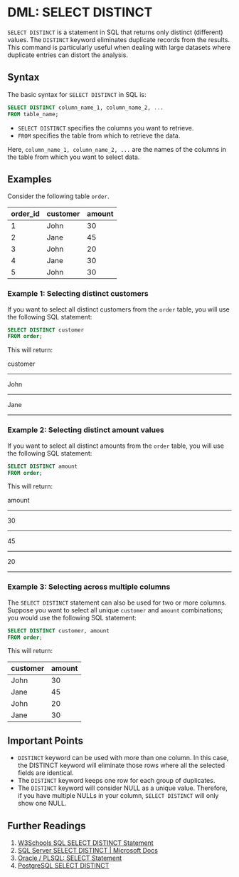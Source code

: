 # DML: SELECT DISTINCT

`SELECT DISTINCT` is a statement in SQL that returns only distinct (different) values. The `DISTINCT` keyword eliminates duplicate records from the results. This command is particularly useful when dealing with large datasets where duplicate entries can distort the analysis.

## Syntax

The basic syntax for `SELECT DISTINCT` in SQL is:

```sql
SELECT DISTINCT column_name_1, column_name_2, ...
FROM table_name;
```

- `SELECT DISTINCT` specifies the columns you want to retrieve.
- `FROM` specifies the table from which to retrieve the data.

Here, `column_name_1, column_name_2, ...` are the names of the columns in the table from which you want to select data.

## Examples

Consider the following table `order`.

| order_id | customer | amount |
| -------- | -------- | ------ |
| 1        | John     | 30     |
| 2        | Jane     | 45     |
| 3        | John     | 20     |
| 4        | Jane     | 30     |
| 5        | John     | 30     |

### Example 1: Selecting distinct customers

If you want to select all distinct customers from the `order` table, you will use the following SQL statement:

```sql
SELECT DISTINCT customer
FROM order;
```

This will return:

customer

---

John

---

Jane

---

### Example 2: Selecting distinct amount values

If you want to select all distinct amounts from the `order` table, you will use the following SQL statement:

```sql
SELECT DISTINCT amount
FROM order;
```

This will return:

amount

---

30

---

45

---

20

---

### Example 3: Selecting across multiple columns

The `SELECT DISTINCT` statement can also be used for two or more columns. Suppose you want to select all unique `customer` and `amount` combinations; you would use the following SQL statement:

```sql
SELECT DISTINCT customer, amount
FROM order;
```

This will return:

| customer | amount |
| -------- | ------ |
| John     | 30     |
| Jane     | 45     |
| John     | 20     |
| Jane     | 30     |

## Important Points

- `DISTINCT` keyword can be used with more than one column. In this case, the DISTINCT keyword will eliminate those rows where all the selected fields are identical.
- The `DISTINCT` keyword keeps one row for each group of duplicates.
- The `DISTINCT` keyword will consider NULL as a unique value. Therefore, if you have multiple NULLs in your column, `SELECT DISTINCT` will only show one NULL.

## Further Readings

1. [W3Schools SQL SELECT DISTINCT Statement](https://www.w3schools.com/sql/sql_distinct.asp)
2. [SQL Server SELECT DISTINCT | Microsoft Docs](https://docs.microsoft.com/en-us/sql/t-sql/queries/select-transact-sql?view=sql-server-ver15)
3. [Oracle / PLSQL: SELECT Statement](https://www.techonthenet.com/oracle/select.php)
4. [PostgreSQL SELECT DISTINCT](https://www.postgresqltutorial.com/postgresql-select-distinct/)
